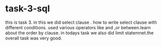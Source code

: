 # task-3-sql

this is task 3. in this we did select clause . how to write select clause with different conditions. used various operators like and ,or between.learn about the order by clause. in todays task we also did limit statemnet.the overall task was very good.
